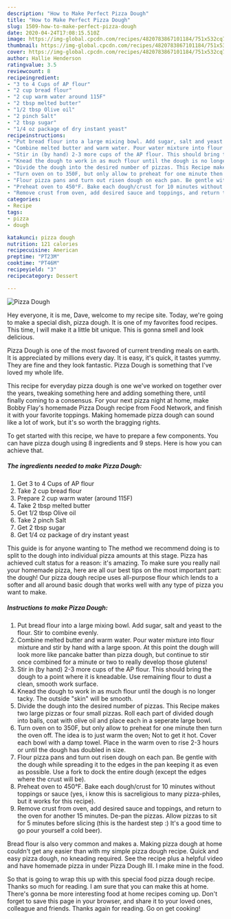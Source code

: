 ```yaml
---
description: "How to Make Perfect Pizza Dough"
title: "How to Make Perfect Pizza Dough"
slug: 1509-how-to-make-perfect-pizza-dough
date: 2020-04-24T17:08:15.510Z
image: https://img-global.cpcdn.com/recipes/4820783867101184/751x532cq70/pizza-dough-recipe-main-photo.jpg
thumbnail: https://img-global.cpcdn.com/recipes/4820783867101184/751x532cq70/pizza-dough-recipe-main-photo.jpg
cover: https://img-global.cpcdn.com/recipes/4820783867101184/751x532cq70/pizza-dough-recipe-main-photo.jpg
author: Hallie Henderson
ratingvalue: 3.5
reviewcount: 8
recipeingredient:
- "3 to 4 Cups of AP flour"
- "2 cup bread flour"
- "2 cup warm water around 115F"
- "2 tbsp melted butter"
- "1/2 tbsp Olive oil"
- "2 pinch Salt"
- "2 tbsp sugar"
- "1/4 oz package of dry instant yeast"
recipeinstructions:
- "Put bread flour into a large mixing bowl. Add sugar, salt and yeast to the flour. Stir to combine evenly."
- "Combine melted butter and warm water. Pour water mixture into flour mixture and stir by hand with a large spoon. At this point the dough will look more like pancake batter than pizza dough, but continue to stir once combined for a minute or two to really develop those glutens!"
- "Stir in (by hand) 2-3 more cups of the AP flour. This should bring the dough to a point where it is kneadable. Use remaining flour to dust a clean, smooth work surface."
- "Knead the dough to work in as much flour until the dough is no longer tacky. The outside &#34;skin&#34; will be smooth."
- "Divide the dough into the desired number of pizzas. This Recipe makes two large pizzas or four small pizzas. Roll each part of divided dough into balls, coat with olive oil and place each in a seperate large bowl."
- "Turn oven on to 350F, but only allow to preheat for one minute then turn the oven off. The idea is to just warm the oven; Not to get it hot. Cover each bowl with a damp towel. Place in the warm oven to rise 2-3 hours or until the dough has doubled in size."
- "Flour pizza pans and turn out risen dough on each pan. Be gentle with the dough while spreading it to the edges in the pan keeping it as even as possible. Use a fork to dock the entire dough (except the edges where the crust will be)."
- "Preheat oven to 450°F. Bake each dough/crust for 10 minutes without toppings or sauce (yes, i know this is sacreligious to many pizza-philes, but it works for this recipe)."
- "Remove crust from oven, add desired sauce and toppings, and return to the oven for another 15 minutes. De-pan the pizzas. Allow pizzas to sit for 5 minutes before slicing (this is the hardest step :) It&#39;s a good time to go pour yourself a cold beer)."
categories:
- Recipe
tags:
- pizza
- dough

katakunci: pizza dough 
nutrition: 121 calories
recipecuisine: American
preptime: "PT23M"
cooktime: "PT46M"
recipeyield: "3"
recipecategory: Dessert

---
```



![Pizza Dough](https://img-global.cpcdn.com/recipes/4820783867101184/751x532cq70/pizza-dough-recipe-main-photo.jpg)

Hey everyone, it is me, Dave, welcome to my recipe site. Today, we're going to make a special dish, pizza dough. It is one of my favorites food recipes. This time, I will make it a little bit unique. This is gonna smell and look delicious.

Pizza Dough is one of the most favored of current trending meals on earth. It is appreciated by millions every day. It is easy, it's quick, it tastes yummy. They are fine and they look fantastic. Pizza Dough is something that I've loved my whole life.

This recipe for everyday pizza dough is one we&#39;ve worked on together over the years, tweaking something here and adding something there, until finally coming to a consensus. For your next pizza night at home, make Bobby Flay&#39;s homemade Pizza Dough recipe from Food Network, and finish it with your favorite toppings. Making homemade pizza dough can sound like a lot of work, but it&#39;s so worth the bragging rights.


To get started with this recipe, we have to prepare a few components. You can have pizza dough using 8 ingredients and 9 steps. Here is how you can achieve that.

<!--inarticleads1-->

##### The ingredients needed to make Pizza Dough:

1. Get 3 to 4 Cups of AP flour
1. Take 2 cup bread flour
1. Prepare 2 cup warm water (around 115F)
1. Take 2 tbsp melted butter
1. Get 1/2 tbsp Olive oil
1. Take 2 pinch Salt
1. Get 2 tbsp sugar
1. Get 1/4 oz package of dry instant yeast


This guide is for anyone wanting to The method we recommend doing is to split to the dough into individual pizza amounts at this stage. Pizza has achieved cult status for a reason: it&#39;s amazing. To make sure you really nail your homemade pizza, here are all our best tips on the most important part: the dough! Our pizza dough recipe uses all-purpose flour which lends to a softer and all around basic dough that works well with any type of pizza you want to make. 

<!--inarticleads2-->

##### Instructions to make Pizza Dough:

1. Put bread flour into a large mixing bowl. Add sugar, salt and yeast to the flour. Stir to combine evenly.
1. Combine melted butter and warm water. Pour water mixture into flour mixture and stir by hand with a large spoon. At this point the dough will look more like pancake batter than pizza dough, but continue to stir once combined for a minute or two to really develop those glutens!
1. Stir in (by hand) 2-3 more cups of the AP flour. This should bring the dough to a point where it is kneadable. Use remaining flour to dust a clean, smooth work surface.
1. Knead the dough to work in as much flour until the dough is no longer tacky. The outside &#34;skin&#34; will be smooth.
1. Divide the dough into the desired number of pizzas. This Recipe makes two large pizzas or four small pizzas. Roll each part of divided dough into balls, coat with olive oil and place each in a seperate large bowl.
1. Turn oven on to 350F, but only allow to preheat for one minute then turn the oven off. The idea is to just warm the oven; Not to get it hot. Cover each bowl with a damp towel. Place in the warm oven to rise 2-3 hours or until the dough has doubled in size.
1. Flour pizza pans and turn out risen dough on each pan. Be gentle with the dough while spreading it to the edges in the pan keeping it as even as possible. Use a fork to dock the entire dough (except the edges where the crust will be).
1. Preheat oven to 450°F. Bake each dough/crust for 10 minutes without toppings or sauce (yes, i know this is sacreligious to many pizza-philes, but it works for this recipe).
1. Remove crust from oven, add desired sauce and toppings, and return to the oven for another 15 minutes. De-pan the pizzas. Allow pizzas to sit for 5 minutes before slicing (this is the hardest step :) It&#39;s a good time to go pour yourself a cold beer).


Bread flour is also very common and makes a. Making pizza dough at home couldn&#39;t get any easier than with my simple pizza dough recipe. Quick and easy pizza dough, no kneading required. See the recipe plus a helpful video and have homemade pizza in under Pizza Dough III. I make mine in the food. 

So that is going to wrap this up with this special food pizza dough recipe. Thanks so much for reading. I am sure that you can make this at home. There's gonna be more interesting food at home recipes coming up. Don't forget to save this page in your browser, and share it to your loved ones, colleague and friends. Thanks again for reading. Go on get cooking!
